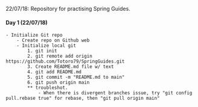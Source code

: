 22/07/18: Repository for practising Spring Guides.

#### Day 1 (22/07/18)
    - Initialize Git repo
        - Create repo on Github web
        - Initialize local git
            1. git init
            2. git remote add origin https://github.com/Totoro79/SpringGuides.git
            3. Create README.md file w/ text
            4. git add README.md
            5. git commit -m "README.md to main"
            6. git push origin main
            ** troubleshot.
                - When there is divergent branches issue, try "git config pull.rebase true" for rebase, then "git pull origin main"
                

